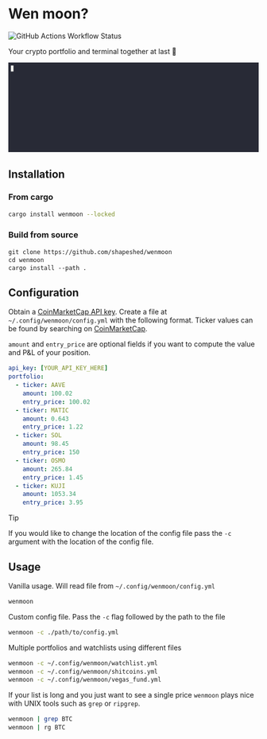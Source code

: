 # Wen moon?

![GitHub Actions Workflow Status](https://img.shields.io/github/actions/workflow/status/shapeshed/wenmoon/release.yml)

Your crypto portfolio and terminal together at last :handshake:

![wen moon?](doc/wenmoon-opt.gif)

## Installation

### From cargo

```sh
cargo install wenmoon --locked
```

### Build from source

```
git clone https://github.com/shapeshed/wenmoon
cd wenmoon
cargo install --path .
```

## Configuration

Obtain a [CoinMarketCap API key][1]. Create a file at
`~/.config/wenmoon/config.yml` with the following format. Ticker values can be
found by searching on [CoinMarketCap][2].

`amount` and `entry_price` are optional fields if you want to compute the value
and P&L of your position.

```yaml
api_key: [YOUR_API_KEY_HERE]
portfolio:
  - ticker: AAVE
    amount: 100.02
    entry_price: 100.02
  - ticker: MATIC
    amount: 0.643
    entry_price: 1.22
  - ticker: SOL
    amount: 98.45
    entry_price: 150
  - ticker: OSMO
    amount: 265.84
    entry_price: 1.45
  - ticker: KUJI
    amount: 1053.34
    entry_price: 3.95
```

<!-- dprint-ignore-start -->
> [!TIP] 
> If you would like to change the location of the config file pass the `-c` argument with the location of the config file.
<!-- dprint-ignore-end -->

## Usage

Vanilla usage. Will read file from `~/.config/wenmoon/config.yml`

```sh
wenmoon
```

Custom config file. Pass the `-c` flag followed by the path to the file

```sh
wenmoon -c ./path/to/config.yml
```

Multiple portfolios and watchlists using different files

```sh
wenmoon -c ~/.config/wenmoon/watchlist.yml
wenmoon -c ~/.config/wenmoon/shitcoins.yml
wenmoon -c ~/.config/wenmoon/vegas_fund.yml
```

If your list is long and you just want to see a single price `wenmoon` plays
nice with UNIX tools such as `grep` or `ripgrep`.

```sh
wenmoon | grep BTC
wenmoon | rg BTC
```

[1]: https://coinmarketcap.com/api/
[2]: https://coinmarketcap.com/
